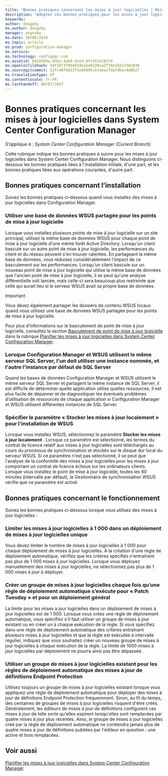 ```yaml
---
title: "Bonnes pratiques concernant les mises à jour logicielles | Microsoft Docs"
description: "Adoptez ces bonnes pratiques pour les mises à jour logicielles dans System Center Configuration Manager."
keywords: 
author: dougeby
ms.author: dougeby
manager: angrobe
ms.date: 10/06/2016
ms.topic: article
ms.prod: configuration-manager
ms.service: 
ms.technology: configmgr-sum
ms.assetid: 6d20389a-9de2-4a64-bced-9fc4fa519174
ms.openlocfilehash: 5df20f3703442de1be6220ca2770e182e330c036
ms.sourcegitcommit: 51fc48fb023f1e8d995c6c4eacfda7dbec4d0b2f
ms.translationtype: HT
ms.contentlocale: fr-FR
ms.lasthandoff: 08/07/2017
---
```

# <a name="best-practices-for-software-updates-in-system-center-configuration-manager"></a>Bonnes pratiques concernant les mises à jour logicielles dans System Center Configuration Manager

*S’applique à : System Center Configuration Manager (Current Branch)*

Cette rubrique indique les bonnes pratiques à suivre pour les mises à jour logicielles dans System Center Configuration Manager. Nous distinguons ci-dessous les bonnes pratiques liées à l'installation initiale, d'une part, et les bonnes pratiques liées aux opérations courantes, d'autre part.  

## <a name="installation-best-practices"></a>Bonnes pratiques concernant l’installation  
 Suivez les bonnes pratiques ci-dessous quand vous installez des mises à jour logicielles dans Configuration Manager.  

### <a name="use-a-shared-wsus-database-for-software-update-points"></a>Utiliser une base de données WSUS partagée pour les points de mise à jour logicielle  
 Lorsque vous installez plusieurs points de mise à jour logicielle sur un site principal, utilisez la même base de données WSUS pour chaque point de mise à jour logicielle d'une même forêt Active Directory. Lorsqu'un client bascule sur un autre point de mise à jour logicielle, les performances du client et du réseau peuvent s'en trouver ralenties. En partageant la même base de données, vous réduisez considérablement l'impact de ce basculement sur les performances. Lorsqu'un client bascule sur un nouveau point de mise à jour logicielle qui utilise la même base de données que l'ancien point de mise à jour logicielle, il se peut qu'une analyse différentielle soit lancée, mais celle-ci sera beaucoup plus restreinte que celle qui aurait lieu si le serveur WSUS avait sa propre base de données.  

> [!IMPORTANT]  
>  Vous devez également partager les dossiers de contenu WSUS locaux quand vous utilisez une base de données WSUS partagée pour les points de mise à jour logicielle.  

 Pour plus d’informations sur le basculement de point de mise à jour logicielle, consultez la section [Basculement de point de mise à jour logicielle](../../sum/plan-design/plan-for-software-updates.md#BKMK_SUPSwitching) dans la rubrique [Planifier les mises à jour logicielles dans System Center Configuration Manager](../../sum/plan-design/plan-for-software-updates.md).  

### <a name="when-configuration-manager-and-wsus-use-the-same-sql-server-configure-one-of-these-to-use-a-named-instance-and-the-other-to-use-the-default-instance-of-sql-server"></a>Lorsque Configuration Manager et WSUS utilisent le même serveur SQL Server, l'un doit utiliser une instance nommée, et l'autre l'instance par défaut de SQL Server  
 Quand les bases de données Configuration Manager et WSUS utilisent le même serveur SQL Server et partagent la même instance de SQL Server, il est difficile de déterminer quelle application utilise quelles ressources. Il est plus facile de dépanner et de diagnostiquer les éventuels problèmes d’utilisation de ressources de chaque application si Configuration Manager et WSUS utilisent différentes instances de SQL Server.  

### <a name="specify-the-store-updates-locally-setting-for-the-wsus-installation"></a>Spécifier le paramètre « Stocker les mises à jour localement » pour l'installation de WSUS  
 Lorsque vous installez WSUS, sélectionnez le paramètre **Stocker les mises à jour localement** . Lorsque ce paramètre est sélectionné, les termes du contrat de licence relatif aux mises à jour logicielles sont téléchargés au cours du processus de synchronisation et stockés sur le disque dur local du serveur WSUS. Si ce paramètre n'est pas sélectionné, il se peut que l'analyse de la conformité des mises à jour logicielles pour les mises à jour comportant un contrat de licence échoue sur les ordinateurs clients. Lorsque vous installez le point de mise à jour logicielle, toutes les 60 minutes (intervalle par défaut), le Gestionnaire de synchronisation WSUS vérifie que ce paramètre est activé.  

## <a name="operational-best-practices"></a>Bonnes pratiques concernant le fonctionnement  
 Suivez les bonnes pratiques ci-dessous lorsque vous utilisez des mises à jour logicielles :  

### <a name="limit-software-updates-to-1000-in-a-single-software-update-deployment"></a>Limiter les mises à jour logicielles à 1 000 dans un déploiement de mises à jour logicielles unique  
 Vous devez limiter le nombre de mises à jour logicielles à 1 000 pour chaque déploiement de mises à jour logicielles. À la création d'une règle de déploiement automatique, vérifiez que les critères spécifiés n'entraînent pas plus de 1 000 mises à jour logicielles. Lorsque vous déployez manuellement des mises à jour logicielles, ne sélectionnez pas plus de 1 000 mises à jour à déployer.  

### <a name="create-a-new-software-update-group-each-time-an-automatic-deployment-rule-runs-for-patch-tuesday-and-for-general-deployment"></a>Créer un groupe de mises à jour logicielles chaque fois qu’une règle de déploiement automatique s’exécute pour « Patch Tuesday » et pour un déploiement général  
 La limite pour les mises à jour logicielles dans un déploiement de mises à jour logicielles est de 1 000. Lorsque vous créez une règle de déploiement automatique, vous spécifiez s'il faut utiliser un groupe de mises à jour existant ou en créer un à chaque exécution de la règle. Si vous spécifiez dans une règle de déploiement automatique des critères entraînant plusieurs mises à jour logicielles et que la règle est exécutée à intervalle régulier, indiquez que vous souhaitez créer un nouveau groupe de mises à jour logicielles à chaque exécution de la règle. La limite de 1000 mises à jour logicielles par déploiement ne pourra ainsi pas être dépassée.  

### <a name="use-an-existing-software-update-group-for-automatic-deployment-rules-for-endpoint-protection-definition-updates"></a>Utiliser un groupe de mises à jour logicielles existant pour les règles de déploiement automatique des mises à jour de définitions Endpoint Protection  
 Utilisez toujours un groupe de mises à jour logicielles existant lorsque vous appliquez une règle de déploiement automatique pour déployer des mises à jour de définitions Endpoint Protection fréquemment. Sinon, au fil du temps, des centaines de groupes de mises à jour logicielles risquent d'être créés. Généralement, les éditeurs de mises à jour de définitions configurent ces mises à jour de telle sorte qu'elles expirent lorsqu'elles sont remplacées par quatre mises à jour plus récentes. Ainsi, le groupe de mises à jour logicielles créé par la règle de déploiement automatique ne contiendra jamais plus de quatre mises à jour de définitions publiées par l'éditeur en question : une active et trois remplacées.  

## <a name="see-also"></a>Voir aussi  
 [Planifier les mises à jour logicielles dans System Center Configuration Manager](../../sum/plan-design/plan-for-software-updates.md)
